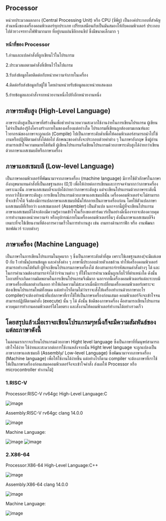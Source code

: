 ## Processor
หน่วยประมวลผลกลาง (Central Processing Unit) หรือ CPU (ซีพียู) เป็นองค์ประกอบที่สำคัญส่วนหนึ่งของเครื่องคอมพิวเตอร์ทุกประเภท เปรียบเสมือนกับเป็นมันสมองให้กับคอมพิวเตอร์ ประกอบไปด้วยวงจรทางไฟฟ้ามากมาย ที่อยู่บนแผ่นซิลิกอนซิป ซึ่งมีขนาดเล็กมาก ๆ
### หน้าที่ของ Processor
 1.อ่านและแปลคำสั่งที่ถูกเขียนไว้ในโปรแกรม

 2.ประมวลผลตามคำสั่งที่เขียนไว้ในโปแกรม
 
 3.รับส่งข้อมูลโดยติดต่อกับหน่วยความจำภายในเครื่อง
 
 4.ติดต่อรับส่งข้อมูลกับผู้ใช้ โดยผ่านหน่วยรับข้อมูลและหน่วยแสดงผล
 
 5.ย้ายข้อมูลและคำสั่งจากหน่วยงานหนึ่งไปยังอีกหน่วยงานหนึ่ง
 
## ภาษาระดับสูง (High-Level Language)
ภาษาระดับสูงเป็นภาษาที่สร้างขึ้นเพื่อช่วยอำนวยความสะดวกใช้งานง่ายในการเขียนโปรแกรม ผู้เขียนไม่จำเป็นต้องรู้ถึงโครงสร้างภายในของเครื่องแต่อย่างใด โปรแกรมที่เขียนถูกต้องตามเกณฑ์และไวยากรณ์ของภาษาจะถูกแปล (Compile) ไปเป็นภาษาระดับต่ำเพื่อให้คอมพิวเตอร์สามารถนำไปใช้งานหรือปฏิบัติตามคำสั่งได้ต่อไป ลักษณะของคำสั่งจะประกอบด้วยคำต่าง ๆ ในภาษาอังกฤษ ซึ่งผู้อ่านสามารถเข้าใจความหมายได้ทันที ผู้เขียนโปรแกรมจึงเขียนโปรแกรมด้วยภาษาระดับสูงได้ง่ายกว่าเขียนด้วยภาษาแอสเซมบลีหรือภาษาเครื่อง 
 
## ภาษาแอสเซมบลี (Low-level Language)
เป็นภาษาคอมพิวเตอร์ที่พัฒนามาจากภาษาเครื่อง (machine language) มีการใช้ตัวอักษรในภาษาอังกฤษมาแทนคำสั่งที่เป็นเลขฐานสอง (0,1) เพื่อให้ง่ายต่อการเขียนและการจดจำมากกว่าภาษาเครื่อง เพราะฉะนั้น ภาษาแอสเซมบลีจะแปลได้ง่ายกว่าภาษาระดับสูง แต่จะเขียนโปรแกรมด้วยภาษาระดับนี้ ยากกว่าใช้ภาษาระดับสูง การเขียนโปรแกรมด้วยภาษาแอสเซมบลีนั้น เครื่องคอมพิวเตอร์จะไม่สามารถที่จะเข้าใจได้ จึงต้องมีการแปลภาษาแอสเซมบลีนั้นให้กลายเป็นภาษาเครื่องก่อน โดยใช้ตัวแปลภาษาแอสเซมบลีที่เรียกว่า แอสเซมเบลอร์ (Assembler) เป็นตัวแปล นอกจากนี้ผู้ที่จะเขียนโปรแกรมภาษาแอสเซมบลีได้จะต้องมีความรู้ความเข้าใจในเรื่องของฮาร์ดแวร์เป็นอย่างดีเนื่องจากจะต้องควบคุมการทำงานของหน่วยความจำ หรืออุปกรณ์ภายในเครื่องคอมพิวเตอร์อื่นๆ ดังนั้นภาษาแอสเซมบลีจึงเหมาะที่จะใช้เขียนงานที่ต้องการความเร็วในการทำงานสูง เช่น งานทางด้านกราฟิก หรือ งานพัฒนาซอฟต์แวร์ ระบบต่างๆ

## ภาษาเครื่อง (Machine Language) 
เป็นภาษาในการเขียนโปรแกรมในยุคแรก ๆ ซึ่งเป็นภาษาระดับต่ำที่สุด เพราะใช้เลขฐานสอง(จะมีแต่เลข 0 กับ 1 เท่านั้น)แทนข้อมูล และคำสั่งต่าง ๆ ภาษานี้ประกอบด้วยตัวเลขล้วน ทำให้เครื่องคอมพิวเตอร์สามารถทำงานได้ทันที ผู้ที่จะเขียนโปรแกรมภาษาเครื่องได้ ต้องสามารถจำรหัสแทนคำสั่งต่างๆ ได้ และในการคำนวณต้องสามารถจำได้ว่าจำนวนต่าง ๆ ที่ใช้ในการคำนวณนั้นถูกเก็บไว้ที่ตำแหน่งใด ดังนั้นโอกาสที่จะเกิดความผิดพลาดในการเขียนโปรแกรมจึงมีมาก นอกจากนี้เครื่องคอมพิวเตอร์แต่ละระบบมีภาษาเครื่องที่แตกต่างกันออก ทำให้เกิดความไม่สะดวกเมื่อมีการเปลี่ยนเครื่องคอมพิวเตอร์เพราะจะต้องเขียนโปรแกรมใหม่ทั้งหมด แต่อย่างไรก็ตามไม่ว่าเราจะสั่งให้เครื่องทำงานด้วยภาษาอะไร compiler)จะต้องทำหน้าที่แปลภาษาที่เราใช้ให้เป็นภาษาเครื่องก่อนเสมอ คอมพิวเตอร์จึงจะเข้าใจจนสามารถปฏิบัติตามคำสั่ง (execute) นั้น ๆ ได้ ดังนั้น ข้อดีของภาษาเครื่อง คือสามารถเขียนโปรแกรมควบคุมการทำงานคอมพิวเตอร์ได้โดยตรง และสั่งงานให้คอมพิวเตอร์ทำงานได้อย่างรวดเร็ว

## โดยสรุปแล้วเมื่อเราจะเขียนโปรแกรมๆหนึ่งก็จะมีความสัมพันธ์ของแต่ละภาษาดังนี้
ในตอนแรกเราจะเรียนโปรแกรมด้วยภาษา Hight level language ซึ่งเป็นภาษาที่ที่มนุษย์สามารถเข้าใจได้ง่าย ใช้ง่ายและสะดวกต่อการใช้งานหลังจากนั้น Hight level language จะถูกแปลงเป็นภาษาภาษาแอสเซมบลี (Assembly/ Low-level Language) ซึ่งพัฒนามาจากภาษาเครื่อง (Machine language) เพื่อให้ใช้งานได้ง่ายขึ้น  แต่อย่างไรก็ตาม compiler จะต้องภาษาที่เราใช้ให้เป็นภาษาเครื่องก่อนเสมอคอมพิวเตอร์จึงจะเข้าใจคำสั่ง ส่งผลให้ Processor หรือ  microcontroller ทำงานได้]

### 1.RISC-V 
Processor:RISC-V rv64gc 
High-Level Language:C

![image](https://user-images.githubusercontent.com/98943509/161440512-4a604d06-b9b6-449d-9dfd-0d10e3cd40fd.png)

Assembly:RISC-V rv64gc clang 14.0.0

![image](https://user-images.githubusercontent.com/98943509/161440592-1d657672-d2da-485d-8889-fb90e90efe46.png)

Machine Language:

![image](https://user-images.githubusercontent.com/98943509/161440623-539ea894-4706-4128-9522-039cbbe08c8c.png)
![image](https://user-images.githubusercontent.com/98943509/161440633-5c7e40e0-db8a-428b-a063-094b1907043f.png)

### 2.X86-64 
Processor:X86-64 
High-Level Language:C++

![image](https://user-images.githubusercontent.com/98943509/161440690-fa9d8122-d2de-4d82-84ba-136534314a66.png)

Assembly:X86-64 clang 14.0.0

![image](https://user-images.githubusercontent.com/98943509/161440719-2a76bfae-7730-43a7-b450-97feff88b1bb.png)

Machine Language:

![image](https://user-images.githubusercontent.com/98943509/161440733-0d7b3876-d9c0-44db-8a5c-b3602602c1c0.png)


 
